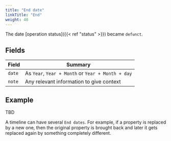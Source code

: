 ```yaml
---
title: "End date"
linkTitle: "End"
weight: 40
---
```



The date [operation status]({{< ref "status" >}}) became `defunct`.


## Fields

| Field         | Summary                     		    |
| ------------- | ------------------------------------- |
| `date`   | As `Year`, `Year + Month` or `Year + Month + day`     |
| `note`  	| Any relevant information to give context    |


## Example

TBD

A timeline can have several `End dates`. For example, if a property is replaced by a new one, then the original property is brought back and later it gets replaced again by something completely different.